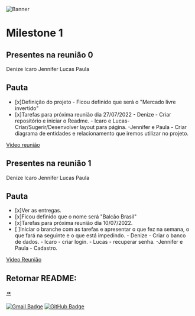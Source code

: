 ![Banner](../../assest/img/milestones.jpg)

# Milestone 1 

## Presentes na reunião 0

Denize
Icaro
Jennifer
Lucas
Paula

## Pauta

 - [x]Definição do projeto
        - Ficou definido que será o "Mercado livre invertido"
 - [x]Tarefas para próxima reunião dia 27/07/2022
        - Denize - Criar repositório e iniciar o Readme.
        - Icaro e Lucas- Criar/Sugerir/Desenvolver layout para página.
        -Jennifer e Paula - Criar diagrama de entidades e relacionamento que iremos utilizar no projeto.

[Vídeo reunião](https://youtu.be/zwNY4xk1Ew4)

## Presentes na reunião 1

Denize
Icaro
Jennifer
Lucas
Paula

## Pauta

 - [x]Ver as entregas.
 - [x]Ficou definido que o nome será "Balcão Brasil"
 - [x]Tarefas para próxima reunião dia 10/07/2022.
 - [ ]Iniciar o branche com as tarefas e apresentar o que fez na semana, o que fará na seguinte e o que está impedindo.
        - Denize - Criar o banco de dados.
        - Icaro - criar login.
        - Lucas - recuperar senha.
        -Jennifer e Paula - Cadastro.

[Vídeo Reunião](https://youtu.be/gcW30uY1FTc)

<!-- rodapé -->
## Retornar README:

  [:rewind:](../../README.md)
  
[![Gmail Badge](https://img.shields.io/badge/Gmail-D14836?style=for-the-badge&logo=gmail&logoColor=white)](mailto:balcao.brasil.adm@gmail.com)
[![GitHub Badge](https://img.shields.io/badge/GitHub-100000?style=for-the-badge&logo=github&logoColor=white)](https://github.com/DeBaFig/ProjetoEntra21-22-PHP)